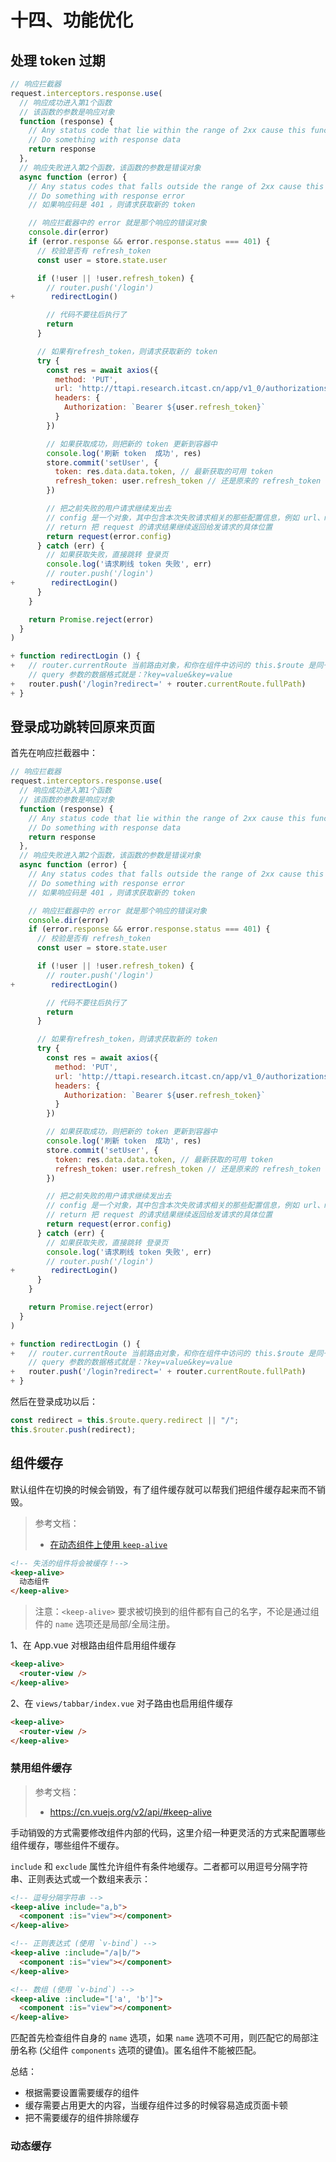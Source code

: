 # 十四、功能优化

## 处理 token 过期

```js
// 响应拦截器
request.interceptors.response.use(
  // 响应成功进入第1个函数
  // 该函数的参数是响应对象
  function (response) {
    // Any status code that lie within the range of 2xx cause this function to trigger
    // Do something with response data
    return response
  },
  // 响应失败进入第2个函数，该函数的参数是错误对象
  async function (error) {
    // Any status codes that falls outside the range of 2xx cause this function to trigger
    // Do something with response error
    // 如果响应码是 401 ，则请求获取新的 token

    // 响应拦截器中的 error 就是那个响应的错误对象
    console.dir(error)
    if (error.response && error.response.status === 401) {
      // 校验是否有 refresh_token
      const user = store.state.user

      if (!user || !user.refresh_token) {
        // router.push('/login')
+        redirectLogin()

        // 代码不要往后执行了
        return
      }

      // 如果有refresh_token，则请求获取新的 token
      try {
        const res = await axios({
          method: 'PUT',
          url: 'http://ttapi.research.itcast.cn/app/v1_0/authorizations',
          headers: {
            Authorization: `Bearer ${user.refresh_token}`
          }
        })

        // 如果获取成功，则把新的 token 更新到容器中
        console.log('刷新 token  成功', res)
        store.commit('setUser', {
          token: res.data.data.token, // 最新获取的可用 token
          refresh_token: user.refresh_token // 还是原来的 refresh_token
        })

        // 把之前失败的用户请求继续发出去
        // config 是一个对象，其中包含本次失败请求相关的那些配置信息，例如 url、method 都有
        // return 把 request 的请求结果继续返回给发请求的具体位置
        return request(error.config)
      } catch (err) {
        // 如果获取失败，直接跳转 登录页
        console.log('请求刷线 token 失败', err)
        // router.push('/login')
+        redirectLogin()
      }
    }

    return Promise.reject(error)
  }
)

+ function redirectLogin () {
+   // router.currentRoute 当前路由对象，和你在组件中访问的 this.$route 是同一个东西
    // query 参数的数据格式就是：?key=value&key=value
+   router.push('/login?redirect=' + router.currentRoute.fullPath)
+ }


```



## 登录成功跳转回原来页面

首先在响应拦截器中：

```js
// 响应拦截器
request.interceptors.response.use(
  // 响应成功进入第1个函数
  // 该函数的参数是响应对象
  function (response) {
    // Any status code that lie within the range of 2xx cause this function to trigger
    // Do something with response data
    return response
  },
  // 响应失败进入第2个函数，该函数的参数是错误对象
  async function (error) {
    // Any status codes that falls outside the range of 2xx cause this function to trigger
    // Do something with response error
    // 如果响应码是 401 ，则请求获取新的 token

    // 响应拦截器中的 error 就是那个响应的错误对象
    console.dir(error)
    if (error.response && error.response.status === 401) {
      // 校验是否有 refresh_token
      const user = store.state.user

      if (!user || !user.refresh_token) {
        // router.push('/login')
+        redirectLogin()

        // 代码不要往后执行了
        return
      }

      // 如果有refresh_token，则请求获取新的 token
      try {
        const res = await axios({
          method: 'PUT',
          url: 'http://ttapi.research.itcast.cn/app/v1_0/authorizations',
          headers: {
            Authorization: `Bearer ${user.refresh_token}`
          }
        })

        // 如果获取成功，则把新的 token 更新到容器中
        console.log('刷新 token  成功', res)
        store.commit('setUser', {
          token: res.data.data.token, // 最新获取的可用 token
          refresh_token: user.refresh_token // 还是原来的 refresh_token
        })

        // 把之前失败的用户请求继续发出去
        // config 是一个对象，其中包含本次失败请求相关的那些配置信息，例如 url、method 都有
        // return 把 request 的请求结果继续返回给发请求的具体位置
        return request(error.config)
      } catch (err) {
        // 如果获取失败，直接跳转 登录页
        console.log('请求刷线 token 失败', err)
        // router.push('/login')
+        redirectLogin()
      }
    }

    return Promise.reject(error)
  }
)

+ function redirectLogin () {
+   // router.currentRoute 当前路由对象，和你在组件中访问的 this.$route 是同一个东西
    // query 参数的数据格式就是：?key=value&key=value
+   router.push('/login?redirect=' + router.currentRoute.fullPath)
+ }

```

然后在登录成功以后：

```js
const redirect = this.$route.query.redirect || "/";
this.$router.push(redirect);
```



## 组件缓存

默认组件在切换的时候会销毁，有了组件缓存就可以帮我们把组件缓存起来而不销毁。

> 参考文档：
>
> - [在动态组件上使用 `keep-alive`](https://cn.vuejs.org/v2/guide/components-dynamic-async.html#在动态组件上使用-keep-alive)

```html
<!-- 失活的组件将会被缓存！-->
<keep-alive>
  动态组件
</keep-alive>
```

> 注意：`<keep-alive>` 要求被切换到的组件都有自己的名字，不论是通过组件的 `name` 选项还是局部/全局注册。

1、在 App.vue 对根路由组件启用组件缓存

```html
<keep-alive>
  <router-view />
</keep-alive>
```

2、在 `views/tabbar/index.vue` 对子路由也启用组件缓存

```html
<keep-alive>
  <router-view />
</keep-alive>
```

### 禁用组件缓存

> 参考文档：
>
> - https://cn.vuejs.org/v2/api/#keep-alive

手动销毁的方式需要修改组件内部的代码，这里介绍一种更灵活的方式来配置哪些组件缓存，哪些组件不缓存。

`include` 和 `exclude` 属性允许组件有条件地缓存。二者都可以用逗号分隔字符串、正则表达式或一个数组来表示：

```html
<!-- 逗号分隔字符串 -->
<keep-alive include="a,b">
  <component :is="view"></component>
</keep-alive>

<!-- 正则表达式 (使用 `v-bind`) -->
<keep-alive :include="/a|b/">
  <component :is="view"></component>
</keep-alive>

<!-- 数组 (使用 `v-bind`) -->
<keep-alive :include="['a', 'b']">
  <component :is="view"></component>
</keep-alive>
```

匹配首先检查组件自身的 `name` 选项，如果 `name` 选项不可用，则匹配它的局部注册名称 (父组件 `components` 选项的键值)。匿名组件不能被匹配。



总结：

- 根据需要设置需要缓存的组件
- 缓存需要占用更大的内容，当缓存组件过多的时候容易造成页面卡顿
- 把不需要缓存的组件排除缓存

### 动态缓存

